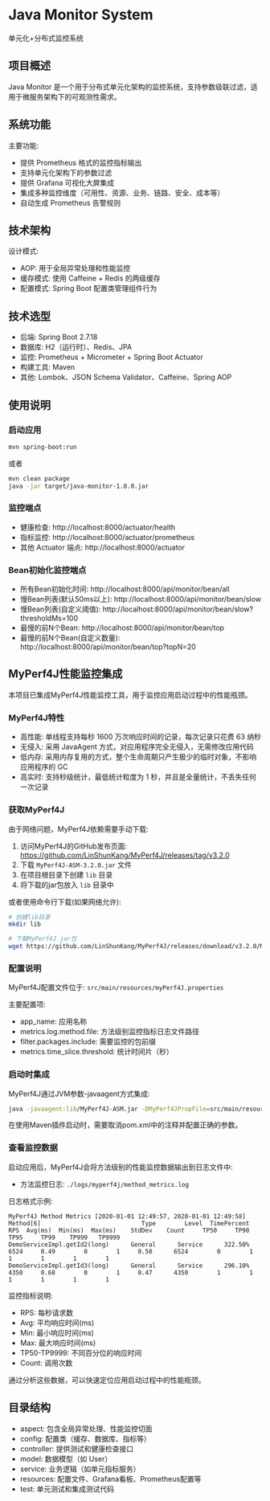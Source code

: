 # Java Monitor System

单元化+分布式监控系统

## 项目概述

Java Monitor 是一个用于分布式单元化架构的监控系统，支持参数级联过滤，适用于微服务架构下的可观测性需求。

## 系统功能

主要功能:
- 提供 Prometheus 格式的监控指标输出
- 支持单元化架构下的参数过滤
- 提供 Grafana 可视化大屏集成
- 集成多种监控维度（可用性、资源、业务、链路、安全、成本等）
- 自动生成 Prometheus 告警规则

## 技术架构

设计模式:
- AOP: 用于全局异常处理和性能监控
- 缓存模式: 使用 Caffeine + Redis 的两级缓存
- 配置模式: Spring Boot 配置类管理组件行为

## 技术选型

- 后端: Spring Boot 2.7.18
- 数据库: H2（运行时）、Redis、JPA
- 监控: Prometheus + Micrometer + Spring Boot Actuator
- 构建工具: Maven
- 其他: Lombok、JSON Schema Validator、Caffeine、Spring AOP

## 使用说明

### 启动应用

```bash
mvn spring-boot:run
```

或者

```bash
mvn clean package
java -jar target/java-monitor-1.0.0.jar
```

### 监控端点

- 健康检查: http://localhost:8000/actuator/health
- 指标监控: http://localhost:8000/actuator/prometheus
- 其他 Actuator 端点: http://localhost:8000/actuator

### Bean初始化监控端点

- 所有Bean初始化时间: http://localhost:8000/api/monitor/bean/all
- 慢Bean列表(默认50ms以上): http://localhost:8000/api/monitor/bean/slow
- 慢Bean列表(自定义阈值): http://localhost:8000/api/monitor/bean/slow?thresholdMs=100
- 最慢的前N个Bean: http://localhost:8000/api/monitor/bean/top
- 最慢的前N个Bean(自定义数量): http://localhost:8000/api/monitor/bean/top?topN=20

## MyPerf4J性能监控集成

本项目已集成MyPerf4J性能监控工具，用于监控应用启动过程中的性能瓶颈。

### MyPerf4J特性

- 高性能: 单线程支持每秒 1600 万次响应时间的记录，每次记录只花费 63 纳秒
- 无侵入: 采用 JavaAgent 方式，对应用程序完全无侵入，无需修改应用代码
- 低内存: 采用内存复用的方式，整个生命周期只产生极少的临时对象，不影响应用程序的 GC
- 高实时: 支持秒级统计，最低统计粒度为 1 秒，并且是全量统计，不丢失任何一次记录

### 获取MyPerf4J

由于网络问题，MyPerf4J依赖需要手动下载:

1. 访问MyPerf4J的GitHub发布页面: https://github.com/LinShunKang/MyPerf4J/releases/tag/v3.2.0
2. 下载 `MyPerf4J-ASM-3.2.0.jar` 文件
3. 在项目根目录下创建 `lib` 目录
4. 将下载的jar包放入 `lib` 目录中

或者使用命令行下载(如果网络允许):

```bash
# 创建lib目录
mkdir lib

# 下载MyPerf4J jar包
wget https://github.com/LinShunKang/MyPerf4J/releases/download/v3.2.0/MyPerf4J-ASM-3.2.0.jar -O lib/MyPerf4J-ASM.jar
```

### 配置说明

MyPerf4J配置文件位于: `src/main/resources/myPerf4J.properties`

主要配置项:
- app_name: 应用名称
- metrics.log.method.file: 方法级别监控指标日志文件路径
- filter.packages.include: 需要监控的包前缀
- metrics.time_slice.threshold: 统计时间片（秒）

### 启动时集成

MyPerf4J通过JVM参数-javaagent方式集成:

```bash
java -javaagent:lib/MyPerf4J-ASM.jar -DMyPerf4JPropFile=src/main/resources/myPerf4J.properties -jar target/java-monitor-1.0.0.jar
```

在使用Maven插件启动时，需要取消pom.xml中的注释并配置正确的参数。

### 查看监控数据

启动应用后，MyPerf4J会将方法级别的性能监控数据输出到日志文件中:

- 方法监控日志: `./logs/myperf4j/method_metrics.log`

日志格式示例:
```
MyPerf4J Method Metrics [2020-01-01 12:49:57, 2020-01-01 12:49:58]
Method[6]                            Type        Level  TimePercent      RPS  Avg(ms)  Min(ms)  Max(ms)    StdDev    Count     TP50     TP90     TP95     TP99    TP999   TP9999
DemoServiceImpl.getId2(long)      General      Service      322.50%     6524     0.49        0        1     0.50      6524        0        1        1        1        1        1
DemoServiceImpl.getId3(long)      General      Service      296.10%     4350     0.68        0        1     0.47      4350        1        1        1        1        1        1
```

监控指标说明:
- RPS: 每秒请求数
- Avg: 平均响应时间(ms)
- Min: 最小响应时间(ms)
- Max: 最大响应时间(ms)
- TP50-TP9999: 不同百分位的响应时间
- Count: 调用次数

通过分析这些数据，可以快速定位应用启动过程中的性能瓶颈。

## 目录结构

- aspect: 包含全局异常处理、性能监控切面
- config: 配置类（缓存、数据库、指标等）
- controller: 提供测试和健康检查接口
- model: 数据模型（如 User）
- service: 业务逻辑（如单元指标服务）
- resources: 配置文件、Grafana看板、Prometheus配置等
- test: 单元测试和集成测试代码